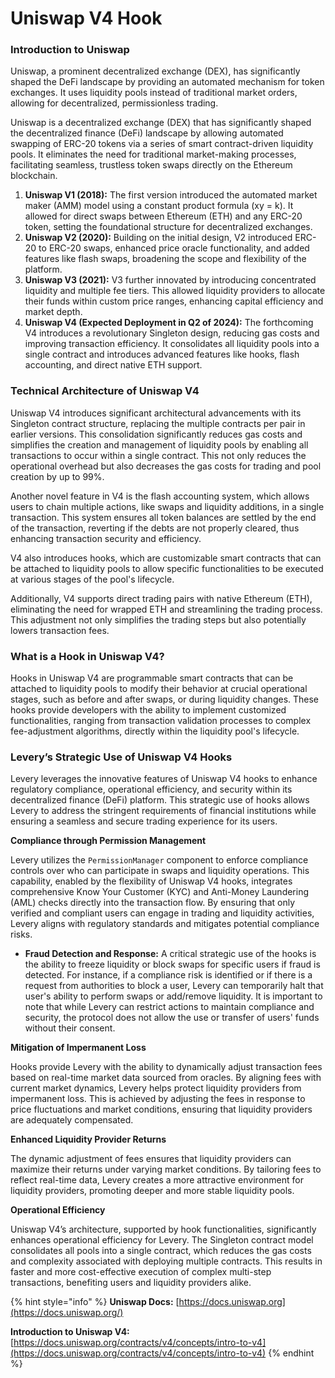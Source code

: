 # Uniswap V4 Hook

### **Introduction to Uniswap**

Uniswap, a prominent decentralized exchange (DEX), has significantly shaped the DeFi landscape by providing an automated mechanism for token exchanges. It uses liquidity pools instead of traditional market orders, allowing for decentralized, permissionless trading.

Uniswap is a decentralized exchange (DEX) that has significantly shaped the decentralized finance (DeFi) landscape by allowing automated swapping of ERC-20 tokens via a series of smart contract-driven liquidity pools. It eliminates the need for traditional market-making processes, facilitating seamless, trustless token swaps directly on the Ethereum blockchain.

1. **Uniswap V1 (2018):** The first version introduced the automated market maker (AMM) model using a constant product formula (xy = k). It allowed for direct swaps between Ethereum (ETH) and any ERC-20 token, setting the foundational structure for decentralized exchanges.
2. **Uniswap V2 (2020):** Building on the initial design, V2 introduced ERC-20 to ERC-20 swaps, enhanced price oracle functionality, and added features like flash swaps, broadening the scope and flexibility of the platform.
3. **Uniswap V3 (2021):** V3 further innovated by introducing concentrated liquidity and multiple fee tiers. This allowed liquidity providers to allocate their funds within custom price ranges, enhancing capital efficiency and market depth.
4. **Uniswap V4 (Expected Deployment in Q2 of 2024):** The forthcoming V4 introduces a revolutionary Singleton design, reducing gas costs and improving transaction efficiency. It consolidates all liquidity pools into a single contract and introduces advanced features like hooks, flash accounting, and direct native ETH support.

### **Technical Architecture of Uniswap V4**

Uniswap V4 introduces significant architectural advancements with its Singleton contract structure, replacing the multiple contracts per pair in earlier versions. This consolidation significantly reduces gas costs and simplifies the creation and management of liquidity pools by enabling all transactions to occur within a single contract. This not only reduces the operational overhead but also decreases the gas costs for trading and pool creation by up to 99%.

Another novel feature in V4 is the flash accounting system, which allows users to chain multiple actions, like swaps and liquidity additions, in a single transaction. This system ensures all token balances are settled by the end of the transaction, reverting if the debts are not properly cleared, thus enhancing transaction security and efficiency.

V4 also introduces hooks, which are customizable smart contracts that can be attached to liquidity pools to allow specific functionalities to be executed at various stages of the pool's lifecycle.&#x20;

Additionally, V4 supports direct trading pairs with native Ethereum (ETH), eliminating the need for wrapped ETH and streamlining the trading process. This adjustment not only simplifies the trading steps but also potentially lowers transaction fees.

### **What is a Hook in Uniswap V4?**

Hooks in Uniswap V4 are programmable smart contracts that can be attached to liquidity pools to modify their behavior at crucial operational stages, such as before and after swaps, or during liquidity changes. These hooks provide developers with the ability to implement customized functionalities, ranging from transaction validation processes to complex fee-adjustment algorithms, directly within the liquidity pool's lifecycle.

### **Levery’s Strategic Use of Uniswap V4 Hooks**

Levery leverages the innovative features of Uniswap V4 hooks to enhance regulatory compliance, operational efficiency, and security within its decentralized finance (DeFi) platform. This strategic use of hooks allows Levery to address the stringent requirements of financial institutions while ensuring a seamless and secure trading experience for its users.

**Compliance through Permission Management**

Levery utilizes the `PermissionManager` component to enforce compliance controls over who can participate in swaps and liquidity operations. This capability, enabled by the flexibility of Uniswap V4 hooks, integrates comprehensive Know Your Customer (KYC) and Anti-Money Laundering (AML) checks directly into the transaction flow. By ensuring that only verified and compliant users can engage in trading and liquidity activities, Levery aligns with regulatory standards and mitigates potential compliance risks.

* **Fraud Detection and Response:** A critical strategic use of the hooks is the ability to freeze liquidity or block swaps for specific users if fraud is detected. For instance, if a compliance risk is identified or if there is a request from authorities to block a user, Levery can temporarily halt that user's ability to perform swaps or add/remove liquidity. It is important to note that while Levery can restrict actions to maintain compliance and security, the protocol does not allow the use or transfer of users' funds without their consent.

**Mitigation of Impermanent Loss**

Hooks provide Levery with the ability to dynamically adjust transaction fees based on real-time market data sourced from oracles. By aligning fees with current market dynamics, Levery helps protect liquidity providers from impermanent loss. This is achieved by adjusting the fees in response to price fluctuations and market conditions, ensuring that liquidity providers are adequately compensated.

**Enhanced Liquidity Provider Returns**

The dynamic adjustment of fees ensures that liquidity providers can maximize their returns under varying market conditions. By tailoring fees to reflect real-time data, Levery creates a more attractive environment for liquidity providers, promoting deeper and more stable liquidity pools.

**Operational Efficiency**

Uniswap V4’s architecture, supported by hook functionalities, significantly enhances operational efficiency for Levery. The Singleton contract model consolidates all pools into a single contract, which reduces the gas costs and complexity associated with deploying multiple contracts. This results in faster and more cost-effective execution of complex multi-step transactions, benefiting users and liquidity providers alike.

{% hint style="info" %}
**Uniswap Docs:** [https://docs.uniswap.org](https://docs.uniswap.org/)

**Introduction to Uniswap V4:** [https://docs.uniswap.org/contracts/v4/concepts/intro-to-v4](https://docs.uniswap.org/contracts/v4/concepts/intro-to-v4)
{% endhint %}
